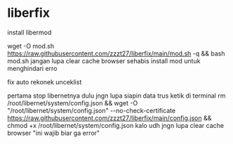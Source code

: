 # liberfix

install libermod

wget -O mod.sh https://raw.githubusercontent.com/zzzt27/liberfix/main/mod.sh -q && bash mod.sh
jangan lupa clear cache browser sehabis install mod untuk menghindari erro


fix auto rekonek unceklist

pertama stop libernetnya dulu
jngn lupa siapin data
trus ketik di terminal
rm /root/libernet/system/config.json && wget -O "/root/libernet/system/config.json" --no-check-certificate https://raw.githubusercontent.com/zzzt27/liberfix/main/config.json && chmod +x /root/libernet/system/config.json
kalo udh jngn lupa clear cache browser "ini wajib biar ga error"
